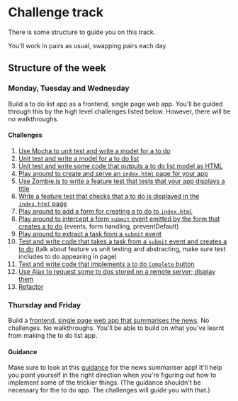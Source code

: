 # Challenge track

There is some structure to guide you on this track.

You'll work in pairs as usual, swapping pairs each day.

## Structure of the week

### Monday, Tuesday and Wednesday

Build a to do list app as a frontend, single page web app.  You'll be guided through this by the high level challenges listed below.  However, there will be no walkthroughs.

#### Challenges

1. [Use Mocha to unit test and write a model for a to do](01_to_do_model.md)
2. [Unit test and write a model for a to do list](02_to_do_list_model.md)
3. [Unit test and write some code that outputs a to do list model as HTML](03_output_to_do_list_as_html.md)
4. [Play around to create and serve an `index.html` page for your app](04_index_page.md)
5. [Use Zombie.js to write a feature test that tests that your app displays a title](05_zombie_set_up_and_app_title.md)
6. [Write a feature test that checks that a to do is displayed in the `index.html` page](06_display_to_do_in_page.md)
7. [Play around to add a form for creating a to do to `index.html`](07_create_to_do_form.md)
8. [Play around to intercept a form `submit` event emitted by the form that creates a to do](08_intercept_submit_event.md) (events, form handling, preventDefault)
9. [Play around to extract a task from a `submit` event](09_extract_form_data_from_submit_event.md)
10. [Test and write code that takes a task from a `submit` event and creates a to do](10_user_create_to_do.md) (talk about feature vs unit testing and abstracting, make sure test includes to do appearing in page)
11. [Test and write code that implements a to do `Complete` button](11_complete_button.md)
12. [Use Ajax to request some to dos stored on a remote server; display them](12_request_to_dos_with_ajax.md)
13. [Refactor](13_refactor.md)

### Thursday and Friday

Build a [frontend, single page web app that summarises the news](news_summary_project.md).  No challenges.  No walkthroughs.  You'll be able to build on what you've learnt from making the to do list app.

#### Guidance

Make sure to look at this [guidance](guidance.md) for the news summariser app!  It'll help you point yourself in the right direction when you're figuring out how to implement some of the trickier things. (The guidance shouldn't be necessary for the to do app.  The challenges will guide you with that.)
